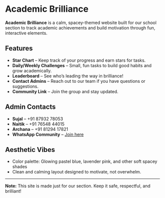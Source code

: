 # Academic Brilliance

**Academic Brilliance** is a calm, spacey-themed website built for our school section to track academic achievements and build motivation through fun, interactive elements.

## Features

- **Star Chart** – Keep track of your progress and earn stars for tasks.
- **Daily/Weekly Challenges** – Small, fun tasks to build good habits and grow academically.
- **Leaderboard** – See who’s leading the way in brilliance!
- **Contact Admins** – Reach out to our team if you have questions or suggestions.
- **Community Link** – Join the group and stay updated.

## Admin Contacts

- **Sujal** – +91 87932 78053  
- **Naitik** – +91 76548 44015  
- **Archana** – +91 81294 17821  
- **WhatsApp Community** – [Join here](https://chat.whatsapp.com/Fng4lDHbBIE4yeKJ171sQU)

## Aesthetic Vibes

- Color palette: Glowing pastel blue, lavender pink, and other soft spacey shades
- Clean and calming layout designed to motivate, not overwhelm.

---

**Note:** This site is made just for our section. Keep it safe, respectful, and brilliant!
